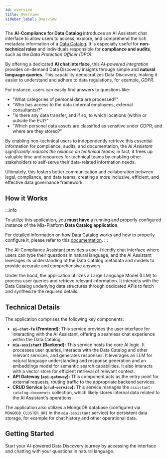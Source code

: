 ```yaml
---
id: overview
title: Overview
sidebar_label: Overview
---
```


The **AI-Compliance for Data Catalog** introduces an AI Assistant chat interface to allow users to access, explore, and comprehend the rich metadata information of a [Data Catalog](/data_catalog/overview.mdx). It is especially useful for **non-technical roles** and individuals responsible for **compliance and audits**, such as the *Data Protection Officer (DPO)*.

By offering a dedicated **AI chat interface**, this *AI-powered integration* provides on-demand Data Discovery insights through simple and **natural language queries**. This capability democratizes Data Discovery, making it easier to understand and adhere to data regulations, for example, *GDPR*.

For instance, users can easily find answers to questions like:
* "What categories of personal data are processed?"
* "Who has access to the data (internal employees, external consultants)?"
* "Is there any data transfer, and if so, to which locations (within or outside the EU)?"
* "Which personal data assets are classified as sensitive under GDPR, and where are they stored?"

By enabling non-technical users to independently retrieve this essential information for compliance, audits, and documentation, the *AI Assistant significantly reduces the reliance on technical teams*; in fact, it frees up valuable time and resources for technical teams by enabling other stakeholders to self-serve their data-related information needs.

Ultimately, this fosters better communication and collaboration between legal, compliance, and data teams, creating a more inclusive, efficient, and effective data governance framework.

## How it Works

:::info

To utilize this application, you **must have** a running and properly configured instance of the Mia-Platform **Data Catalog application**.

For detailed information on how Data Catalog works and how to properly configure it, please refer to this [documentation](/data_catalog/overview.mdx).
:::

The AI-Compliance Assistant provides a user-friendly chat interface where users can type their questions in natural language, and the AI Assistant leverages its understanding of the Data Catalog metadata and models to provide accurate and comprehensive answers.

Under the hood, the application utilizes a Large Language Model (LLM) to process user queries and retrieve relevant information. It interacts with the Data Catalog underlying data structures through dedicated APIs to fetch and synthesize the required details.

## Technical Details

The application comprises the following key components:

* **`ai-chat-fe` (Frontend):** This service provides the user interface for interacting with the AI Assistant, offering a seamless chat experience within the Data Catalog.
* **`mia-assistant` (Backend):** This service hosts the core AI logic. It processes user queries, interacts with the Data Catalog and other relevant services, and generates responses. It leverages an LLM for natural language understanding and response generation and an embeddings model for semantic search capabilities. It also interacts with a vector store for efficient retrieval of relevant context.
* **API Gateway (`api-gateway`):** This component acts as the entry point for external requests, routing traffic to the appropriate backend services.
* **CRUD Service (`crud-service`):** This service manages the `assistant-catalog-documents` collection, which likely stores internal data related to the AI Assistant's operations.

The application also utilizes a MongoDB database (configured via `MONGODB_CLUSTER_URI` in the `mia-assistant` service) for persistent data storage, for example for chat history and other operational data.

## Getting Started

Start your AI-powered Data Discovery journey by accessing the interface and chatting with your questions in natural language.